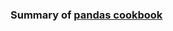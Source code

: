 ### Summary of [pandas cookbook](http://nbviewer.jupyter.org/github/jvns/pandas-cookbook/tree/v0.1/cookbook/)
